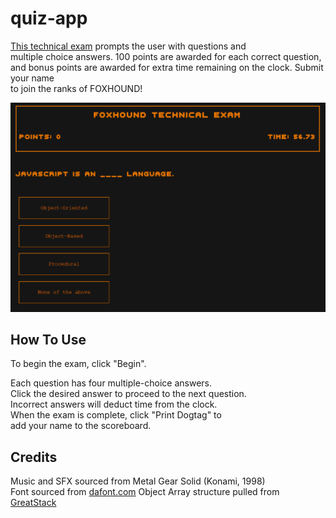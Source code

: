 # quiz-app

[This technical exam](https://elrond-hubbard.github.io/quiz-app/) prompts the user with questions and  
multiple choice answers. 100 points are awarded for each correct question,  
and bonus points are awarded for extra time remaining on the clock. Submit your name  
to join the ranks of FOXHOUND!

![Image](screenshot.png)

## How To Use

To begin the exam, click "Begin".

Each question has four multiple-choice answers.  
Click the desired answer to proceed to the next question.  
Incorrect answers will deduct time from the clock.  
When the exam is complete, click "Print Dogtag" to  
add your name to the scoreboard.

## Credits

Music and SFX sourced from Metal Gear Solid (Konami, 1998)  
Font sourced from [dafont.com](https://www.dafont.com/000webfont.font)
Object Array structure pulled from [GreatStack](https://youtu.be/PBcqGxrr9g8)